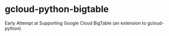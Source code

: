# gcloud-python-bigtable
Early Attempt at Supporting Google Cloud BigTable (an extension to gcloud-python)

